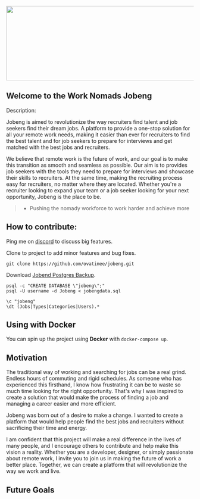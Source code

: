 <p align="center">
<!-- [![Banner](https://i.postimg.cc/fyySTx63/The-Future-Is-remote.png)](https://jobeng.vercel.com) -->
<img src="https://i.postimg.cc/fyySTx63/The-Future-Is-remote.png" alt="banner"  style="width:1100px;height:200px" />
</p>

## Welcome to the Work Nomads Jobeng

Description:

Jobeng is aimed to revolutionize the way recruiters find talent and job seekers find their dream jobs.
A platform to provide a one-stop solution for all your remote work needs,
making it easier than ever for recruiters to find the best talent and for job seekers to prepare for interviews and get matched with the best jobs and recruiters.

We believe that remote work is the future of work, and our goal is to make this transition as smooth and seamless as possible.
Our aim is to provides job seekers with the tools they need to prepare for interviews and showcase their skills to recruiters.
At the same time, making the recruiting process easy for recruiters, no matter where they are located.
Whether you're a recruiter looking to expand your team or a job seeker looking for your next opportunity, Jobeng is the place to be.

> * Pushing the nomady workforce to work harder and achieve more

## How to contribute:

Ping me on [discord]() to discuss big features.

Clone to project to add minor features and bug fixes.

```
git clone https://github.com/ovatimee/jobeng.git

```
Download [Jobend Postgres Backup]().

```
psql -c "CREATE DATABASE \"jobeng\";"
psql -U username -d Jobeng < jobengdata.sql
```

```
\c "jobeng"
\dt (Jobs|Types|Categories|Users).*
```
## Using with Docker

You can spin up the project using **Docker** with `docker-compose up`.

## Motivation

The traditional way of working and searching for jobs can be a real grind. Endless hours of commuting and rigid schedules.
As someone who has experienced this firsthand, I know how frustrating it can be to waste so much time looking for the right opportunity.
That's why I was inspired to create a solution that would make the process of finding a job and managing a career easier and more efficient.

Jobeng was born out of a desire to make a change. I wanted to create a platform that would help people find the best jobs and recruiters without sacrificing their time and energy. 

I am confident that this project will make a real difference in the lives of many people, and I encourage others to contribute and help make this vision a reality. 
Whether you are a developer, designer, or simply passionate about remote work, I invite you to join us in making the future of work a better place. 
Together, we can create a platform that will revolutionize the way we work and live.

## Future Goals

<!-- ApeGeeks
Should organize meetups for ape geeks to promote themselves, being it startups or candidates looking for jobs or recruiters.
Should set up an automated bot to post social media campaigns 
guicursor=n-v-c:block,i-ci-ve:ver25,r-cr:hor20,o:hor50
,a:blinkwait700-blinkoff400-blinkon250-Cursor/lCursor
,sm:block-blinkwait175-blinkoff150-blinkon175
-->
